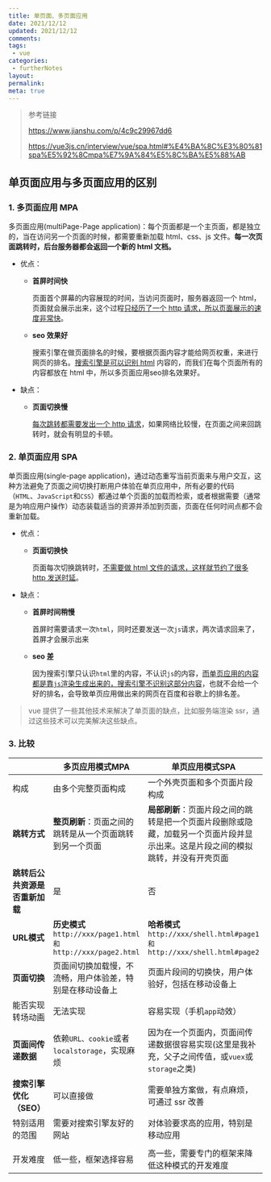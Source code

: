 ```yaml
---
title: 单页面、多页面应用
date: 2021/12/12
updated: 2021/12/12
comments:
tags:
 - vue
categories:
 - furtherNotes
layout:
permalink:
meta: true
---
```


> 参考链接
>
> https://www.jianshu.com/p/4c9c29967dd6
>
> https://vue3js.cn/interview/vue/spa.html#%E4%BA%8C%E3%80%81spa%E5%92%8Cmpa%E7%9A%84%E5%8C%BA%E5%88%AB

## 单页面应用与多页面应用的区别



### 1. 多页面应用 MPA

多页面应用(multiPage-Page application)：每个页面都是一个主页面，都是独立的，当在访问另一个页面的时候，都需要重新加载 html、css、js 文件。**每一次页面跳转时，后台服务器都会返回一个新的 html 文档。**

+ 优点：

  + **首屏时间快**

    页面首个屏幕的内容展现的时间，当访问页面时，服务器返回一个 html，页面就会展示出来，这个过程<u>只经历了一个 http 请求，所以页面展示的速度非常快</u>。

  + **seo 效果好**

    搜索引擎在做页面排名的时候，要根据页面内容才能给网页权重，来进行网页的排名。<u>搜索引擎是可以识别 html</u> 内容的，而我们在每个页面所有的内容都放在 html 中，所以多页面应用seo排名效果好。

+ 缺点：

  + **页面切换慢**

    <u>每次跳转都需要发出一个 http 请求</u>，如果网络比较慢，在页面之间来回跳转时，就会有明显的卡顿。

    

### 2. 单页面应用 SPA

单页面应用(single-page application)，通过动态重写当前页面来与用户交互，这种方法避免了页面之间切换打断用户体验在单页应用中，所有必要的代码（`HTML`、`JavaScript`和`CSS`）都通过单个页面的加载而检索，或者根据需要（通常是为响应用户操作）动态装载适当的资源并添加到页面，页面在任何时间点都不会重新加载。

+ 优点：

  + **页面切换快**

    页面每次切换跳转时，<u>不需要做 html 文件的请求，这样就节约了很多 http 发送时延</u>。

+ 缺点：

  + **首屏时间稍慢**

    首屏时需要请求一次`html`，同时还要发送一次`js`请求，两次请求回来了，首屏才会展示出来

  + **seo 差**

    因为搜索引擎只认识`html`里的内容，不认识`js`的内容，<u>而单页应用的内容都是靠`js`渲染生成出来的，搜索引擎不识别这部分内容</u>，也就不会给一个好的排名，会导致单页应用做出来的网页在百度和谷歌上的排名差。

> vue 提供了一些其他技术来解决了单页面的缺点，比如服务端渲染 ssr，通过这些技术可以完美解决这些缺点。



### 3. 比较

|                                | 多页应用模式MPA                                              | 单页应用模式SPA                                              |
| ------------------------------ | ------------------------------------------------------------ | ------------------------------------------------------------ |
| 构成                           | 由多个完整页面构成                                           | 一个外壳页面和多个页面片段构成                               |
| **跳转方式**                   | **整页刷新**：页面之间的跳转是从一个页面跳转到另一个页面     | **局部刷新**：页面片段之间的跳转是把一个页面片段删除或隐藏，加载另一个页面片段并显示出来。这是片段之间的模拟跳转，并没有开壳页面 |
| **跳转后公共资源是否重新加载** | 是                                                           | 否                                                           |
| **URL模式**                    | **历史模式**<br />`http://xxx/page1.html 和 http://xxx/page2.html` | **哈希模式**<br />`http://xxx/shell.html#page1 和 http://xxx/shell.html#page2` |
| **页面切换**                   | 页面间切换加载慢，不流畅，用户体验差，特别是在移动设备上     | 页面片段间的切换快，用户体验好，包括在移动设备上             |
| 能否实现转场动画               | 无法实现                                                     | 容易实现（手机`app`动效）                                    |
| **页面间传递数据**             | 依赖`URL、cookie`或者`localstorage`，实现麻烦                | 因为在一个页面内，页面间传递数据很容易实现(这里是我补充，父子之间传值，或`vuex`或`storage`之类) |
| **搜索引擎优化（SEO）**        | 可以直接做                                                   | 需要单独方案做，有点麻烦，可通过 ssr 改善                    |
| 特别适用的范围                 | 需要对搜索引擎友好的网站                                     | 对体验要求高的应用，特别是移动应用                           |
|                                |                                                              |                                                              |
| 开发难度                       | 低一些，框架选择容易                                         | 高一些，需要专门的框架来降低这种模式的开发难度               |

